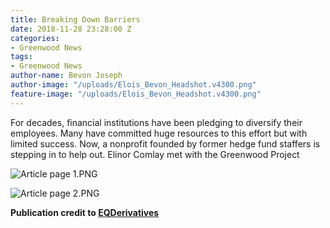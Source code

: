 ```yaml
---
title: Breaking Down Barriers
date: 2018-11-28 23:28:00 Z
categories:
- Greenwood News
tags:
- Greenwood News
author-name: Bevon Joseph
author-image: "/uploads/Elois_Bevon_Headshot.v4300.png"
feature-image: "/uploads/Elois_Bevon_Headshot.v4300.png"
---
```


For decades, financial institutions have been pledging to diversify their employees. Many have committed huge resources to this effort but with limited success. Now, a nonprofit founded by former hedge fund staffers is stepping in to help out. Elinor Comlay met with the Greenwood Project

![Article page 1.PNG](/uploads/Article%20page%201.PNG)

![Article page 2.PNG](/uploads/Article%20page%202.PNG)

**Publication credit to [EQDerivatives](http://eqderivatives.com/)**